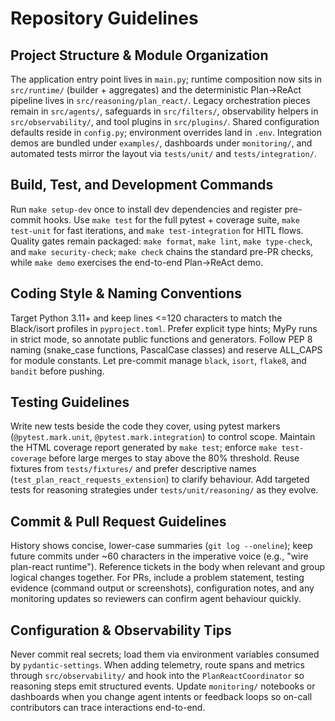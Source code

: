 # Repository Guidelines

## Project Structure & Module Organization
The application entry point lives in `main.py`; runtime composition now sits in `src/runtime/` (builder + aggregates) and the deterministic Plan→ReAct pipeline lives in `src/reasoning/plan_react/`. Legacy orchestration pieces remain in `src/agents/`, safeguards in `src/filters/`, observability helpers in `src/observability/`, and tool plugins in `src/plugins/`. Shared configuration defaults reside in `config.py`; environment overrides land in `.env`. Integration demos are bundled under `examples/`, dashboards under `monitoring/`, and automated tests mirror the layout via `tests/unit/` and `tests/integration/`.

## Build, Test, and Development Commands
Run `make setup-dev` once to install dev dependencies and register pre-commit hooks. Use `make test` for the full pytest + coverage suite, `make test-unit` for fast iterations, and `make test-integration` for HITL flows. Quality gates remain packaged: `make format`, `make lint`, `make type-check`, and `make security-check`; `make check` chains the standard pre-PR checks, while `make demo` exercises the end-to-end Plan→ReAct demo.

## Coding Style & Naming Conventions
Target Python 3.11+ and keep lines <=120 characters to match the Black/isort profiles in `pyproject.toml`. Prefer explicit type hints; MyPy runs in strict mode, so annotate public functions and generators. Follow PEP 8 naming (snake_case functions, PascalCase classes) and reserve ALL_CAPS for module constants. Let pre-commit manage `black`, `isort`, `flake8`, and `bandit` before pushing.

## Testing Guidelines
Write new tests beside the code they cover, using pytest markers (`@pytest.mark.unit`, `@pytest.mark.integration`) to control scope. Maintain the HTML coverage report generated by `make test`; enforce `make test-coverage` before large merges to stay above the 80% threshold. Reuse fixtures from `tests/fixtures/` and prefer descriptive names (`test_plan_react_requests_extension`) to clarify behaviour. Add targeted tests for reasoning strategies under `tests/unit/reasoning/` as they evolve.

## Commit & Pull Request Guidelines
History shows concise, lower-case summaries (`git log --oneline`); keep future commits under ~60 characters in the imperative voice (e.g., "wire plan-react runtime"). Reference tickets in the body when relevant and group logical changes together. For PRs, include a problem statement, testing evidence (command output or screenshots), configuration notes, and any monitoring updates so reviewers can confirm agent behaviour quickly.

## Configuration & Observability Tips
Never commit real secrets; load them via environment variables consumed by `pydantic-settings`. When adding telemetry, route spans and metrics through `src/observability/` and hook into the `PlanReactCoordinator` so reasoning steps emit structured events. Update `monitoring/` notebooks or dashboards when you change agent intents or feedback loops so on-call contributors can trace interactions end-to-end.
